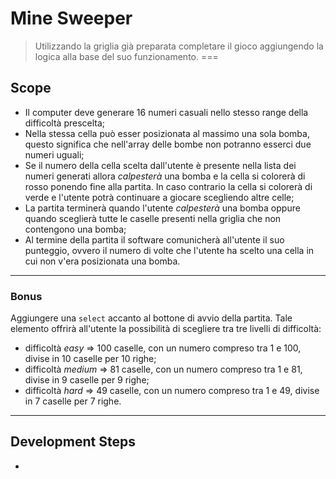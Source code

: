# Mine Sweeper
>Utilizzando la griglia già preparata completare il gioco aggiungendo la logica alla base del suo funzionamento.
===
## Scope
- Il computer deve generare 16 numeri casuali nello stesso range della difficoltà prescelta;
- Nella stessa cella può esser posizionata al massimo una sola bomba, questo significa che nell'array delle bombe non potranno esserci due numeri uguali;
- Se il numero della cella scelta dall'utente è presente nella lista dei numeri generati allora *calpesterà* una bomba e la cella si colorerà di rosso ponendo fine alla partita. In caso contrario la cella si colorerà di verde e l'utente potrà continuare a giocare scegliendo altre celle;
- La partita terminerà quando l'utente *calpesterà* una bomba oppure quando sceglierà tutte le caselle presenti nella griglia che non contengono una bomba;
- Al termine della partita il software comunicherà all'utente il suo punteggio, ovvero il numero di volte che l'utente ha scelto una cella in cui non v'era posizionata una bomba.
---
### Bonus
Aggiungere una `select` accanto al bottone di avvio della partita. Tale elemento offrirà all'utente la possibilità di scegliere tra tre livelli di difficoltà:
- difficoltà *easy* ⇒ 100 caselle, con un numero compreso tra 1 e 100, divise in 10 caselle per 10 righe;
- difficoltà *medium* ⇒ 81 caselle, con un numero compreso tra 1 e 81, divise in 9 caselle per 9 righe;
- difficoltà *hard* ⇒ 49 caselle, con un numero compreso tra 1 e 49, divise in 7 caselle per 7 righe.
---
## Development Steps
- 

<!-- ## Dataset Preparation
| Dataset | Download |
| ---     | ---   |
| dataset-A | [download]() |
| dataset-B | [download]() |
| dataset-C | [download]() |

## Use
- for train
  ```
  python train.py
  ```
- for test
  ```
  python test.py
  ```
## Pretrained model
| Model | Download |
| ---     | ---   |
| Model-1 | [download]() |
| Model-2 | [download]() |
| Model-3 | [download]() |


## Directory Hierarchy
```
```
## Code Details
### Tested Platform
- software
  ```
  OS: Debian unstable (May 2021), Ubuntu LTS
  Python: 3.8.5 (anaconda)
  PyTorch: 1.7.1, 1.8.1
  ```
- hardware
  ```
  CPU: Intel Xeon 6226R
  GPU: Nvidia RTX3090 (24GB)
  ```
### Hyper parameters
```
```
## References
- [paper-1]()
- [paper-2]()
- [code-1](https://github.com)
- [code-2](https://github.com)
  
## License

## Citing
If you use xxx,please use the following BibTeX entry.
```
``` -->
